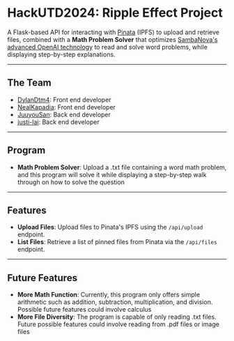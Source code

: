 # **HackUTD2024: Ripple Effect Project**
A Flask-based API for interacting with [Pinata](https://www.pinata.cloud/) (IPFS) to upload and retrieve files, combined with a **Math Problem Solver** that optimizes [SambaNova's advanced OpenAI technology](https://sambanova.ai/) to read and solve word problems, while displaying step-by-step explanations.

---
## The Team
- [DylanDtm4](https://github.com/DylanDtm4): Front end developer
- [NealKapadia](https://github.com/NealKapadia): Front end developer
- [JuuyouSan](https://github.com/JuuyouSan): Back end developer
- [justi-lai](https://github.com/justi-lai): Back end developer

---
## Program
- **Math Problem Solver**: Upload a .txt file containing a word math problem, and this program will solve it while displaying a step-by-step walk through on how to solve the question

---

## Features

- **Upload Files**: Upload files to Pinata's IPFS using the `/api/upload` endpoint.
- **List Files**: Retrieve a list of pinned files from Pinata via the `/api/files` endpoint.

---
## Future Features
- **More Math Function**: Currently, this program only offers simple arithmetic such as addition, subtraction, multiplication, and division. Possible future features could involve calculus
- **More File Diversity**: The program is capable of only reading .txt files. Future possible features could involve reading from .pdf files or image files